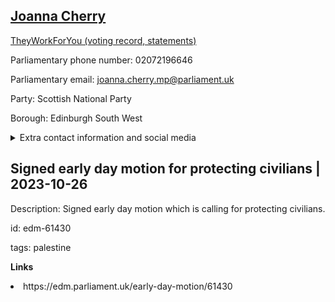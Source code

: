 ## <a href="https://members.parliament.uk/member/4419/contact">Joanna Cherry</a>

<a href="https://www.theyworkforyou.com/mp/25404/joanna_cherry/edinburgh_south_west">TheyWorkForYou (voting record, statements)</a> 

Parliamentary phone number: 02072196646 

Parliamentary email: joanna.cherry.mp@parliament.uk 

Party: Scottish National Party 

Borough: Edinburgh South West 

<details><summary>Extra contact information and social media</summary> 
<li>Website: https://joannacherry.scot/</li>
<li>Twitter: https://twitter.com/joannaccherry</li>
<li>Constituency office phone number: 01316000156</li>
<li>Constituency office email:</li>
<li>Facebook: https://www.facebook.com/JoannaCherryMP/</li>
<li>Instagram:</li>
<li>Youtube:</li>
<li>Linkedin:</li>
<li>Government department phone number:</li>
<li>Government department email:</li>
<li>Threads:</li>
<li>Party office phone number:</li>
<li>Party office email:</li>
<li>Tiktok:</li>
</details>

## Signed early day motion for protecting civilians | 2023-10-26

Description: Signed early day motion which is calling for protecting civilians. 
 
id: edm-61430 

tags: palestine 

**Links** 
 <li>https://edm.parliament.uk/early-day-motion/61430</li>
